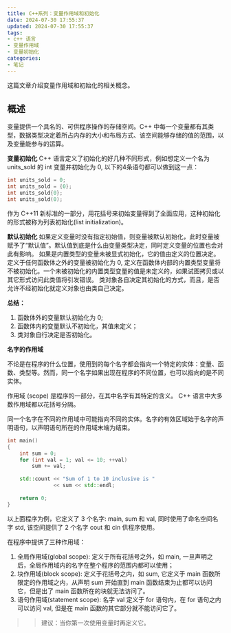 ```yaml
---
title: C++系列：变量作用域和初始化
date: 2024-07-30 17:55:37
updated: 2024-07-30 17:55:37
tags:
- c++ 语言
- 变量作用域
- 变量初始化
categories: 
- 笔记
---
```


这篇文章介绍变量作用域和初始化的相关概念。
<!-- more -->

## 概述

变量提供一个具名的、可供程序操作的存储空间。C++ 中每一个变量都有其类型，数据类型决定着所占内存的大小和布局方式、该空间能够存储的值的范围，以及变量能参与的运算。

**变量初始化**
C++ 语言定义了初始化的好几种不同形式，例如想定义一个名为 units_sold 的 int 变量并初始化为 0, 以下的4条语句都可以做到这一点：
```c++
int units_sold = 0;
int units_sold = {0};
int units_sold{0};
int units_sold(0);
```
作为 C++11 新标准的一部分，用花括号来初始变量得到了全面应用，这种初始化的形式被称为列表初始化(list initialization)。

**默认初始化**
如果定义变量时没有指定初始值，则变量被默认初始化，此时变量被赋予了“默认值”。默认值到底是什么由变量类型决定，同时定义变量的位置也会对此有影响。
如果是内置类型的变量未被显式初始化，它的值由定义的位置决定。定义于任何函数体之外的变量被初始化为 0, 定义在函数体内部的内置类型变量将不被初始化。一个未被初始化的内置类型变量的值是未定义的，如果试图拷贝或以其它形式访问此类值将引发错误。
类对象各自决定其初始化的方式，而且，是否允许不经初始化就定义对象也由类自己决定。

**总结：**
1. 函数体外的变量默认初始化为 0;
2. 函数体内的变量默认不初始化，其值未定义；
3. 类对象自行决定是否初始化。

**名字的作用域**

不论是在程序的什么位置，使用到的每个名字都会指向一个特定的实体：变量、函数、类型等。然而，同一个名字如果出现在程序的不同位置，也可以指向的是不同实体。

作用域 (scope) 是程序的一部分，在其中名字有其特定的含义。 C++ 语言中大多数作用域都以花括号分隔。

同一个名字在不同的作用域中可能指向不同的实体。名字的有效区域始于名字的声明语句，以声明语句所在的作用域末端为结束。

```c++
int main()
{
    int sum = 0;
    for (int val = 1; val <= 10; ++val) 
        sum += val;
    
    std::count << "Sum of 1 to 10 inclusive is "
               << sum << std::endl;
    
    return 0;
}
```
以上面程序为例，它定义了 3 个名字: main, sum 和 val, 同时使用了命名空间名字 std, 该空间提供了 2 个名字 cout 和 cin 供程序使用。

在程序中提供了三种作用域：
1. 全局作用域(global scope): 定义于所有花括号之外，如 main, 一旦声明之后，全局作用域内的名字在整个程序的范围内都可以使用；
2. 块作用域(block scope): 定义于花括号之内，如 sum, 它定义于 main 函数所限定的作用域之内，从声明 sum 开始直到 main 函数结束为止都可以访问它，但是出了 main 函数所在的块就无法访问了。
3. 语句作用域(statement scope): 名字 val 定义于 for 语句内，在 for 语句之内可以访问 val, 但是在 main 函数的其它部分就不能访问它了。

>> 建议：当你第一次使用变量时再定义它。



